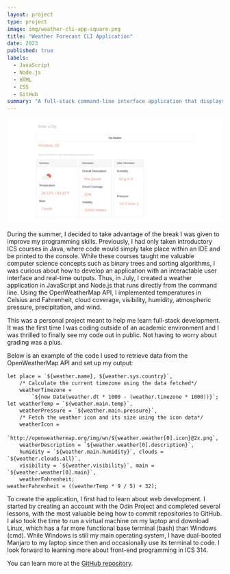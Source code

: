 ```yaml
---
layout: project
type: project
image: img/weather-cli-app-square.png
title: "Weather Forecast CLI Application"
date: 2023
published: true
labels:
  - JavaScript
  - Node.js
  - HTML
  - CSS
  - GitHub
summary: "A full-stack command-line interface application that displays real-time weather forecasts for over 200,000 cities."
---
```

<img class="img-fluid" src="../img/weather-cli-app-full.png">

During the summer, I decided to take advantage of the break I was given to improve my programming skills. Previously, I had only taken introductory ICS courses in Java, where code would simply take place within an IDE and be printed to the console. While these courses taught me valuable computer science concepts such as binary trees and sorting algorithms, I was curious about how to develop an application with an interactable user interface and real-time outputs. Thus, in July, I created a weather application in JavaScript and Node.js that runs directly from the command line. Using the OpenWeatherMap API, I implemented temperatures in Celsius and Fahrenheit, cloud coverage, visibility, humidity, atmospheric pressure, precipitation, and wind.

This was a personal project meant to help me learn full-stack development. It was the first time I was coding outside of an academic environment and I was thrilled to finally see my code out in public. Not having to worry about grading was a plus.

Below is an example of the code I used to retrieve data from the OpenWeatherMap API and set up my output:

```
let place = `${weather.name}, ${weather.sys.country}`,
    /* Calculate the current timezone using the data fetched*/
    weatherTimezone =
        `${new Date(weather.dt * 1000 - (weather.timezone * 1000))}`;
let weatherTemp = `${weather.main.temp}`,
    weatherPressure = `${weather.main.pressure}`,
    /* Fetch the weather icon and its size using the icon data*/
    weatherIcon =
        `http://openweathermap.org/img/wn/${weather.weather[0].icon}@2x.png`,
    weatherDescription = `${weather.weather[0].description}`,
    humidity = `${weather.main.humidity}`, clouds = `${weather.clouds.all}`,
    visibility = `${weather.visibility}`, main = `${weather.weather[0].main}`,
    weatherFahrenheit;
weatherFahrenheit = ((weatherTemp * 9 / 5) + 32);
```

To create the application, I first had to learn about web development. I started by creating an account with the Odin Project and completed several lessons, with the most valuable being how to commit repositories to GitHub. I also took the time to run a virtual machine on my laptop and download Linux, which has a far more functional base terminal (bash) than Windows (cmd). While Windows is still my main operating system, I have dual-booted Manjaro to my laptop since then and occasionally use its terminal to code. I look forward to learning more about front-end programming in ICS 314.

You can learn more at the [GitHub repository](https://github.com/MRasavong/weather-cli-app).
